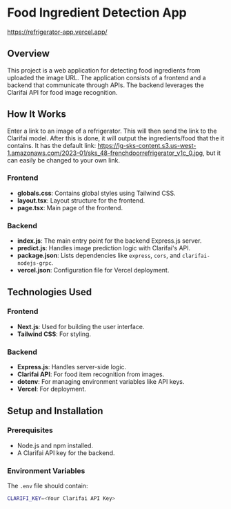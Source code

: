 # Food Ingredient Detection App
https://refrigerator-app.vercel.app/

## Overview

This project is a web application for detecting food ingredients from uploaded the image URL. The application consists of a frontend and a backend that communicate through APIs. The backend leverages the Clarifai API for food image recognition.


## How It Works
Enter a link to an image of a refrigerator. This will then send the link to the Clarifai model. After this is done, it will output the ingredients/food that the it contains. It has the default link:
https://lg-sks-content.s3.us-west-1.amazonaws.com/2023-01/sks_48-frenchdoorrefrigerator_v1c_0.jpg, but it can easily be changed to your own link. 


### Frontend
- **globals.css**: Contains global styles using Tailwind CSS.
- **layout.tsx**: Layout structure for the frontend.
- **page.tsx**: Main page of the frontend.

### Backend
- **index.js**: The main entry point for the backend Express.js server.
- **predict.js**: Handles image prediction logic with Clarifai's API.
- **package.json**: Lists dependencies like `express`, `cors`, and `clarifai-nodejs-grpc`.
- **vercel.json**: Configuration file for Vercel deployment.

## Technologies Used

### Frontend
- **Next.js**: Used for building the user interface.
- **Tailwind CSS**: For styling.

### Backend
- **Express.js**: Handles server-side logic.
- **Clarifai API**: For food item recognition from images.
- **dotenv**: For managing environment variables like API keys.
- **Vercel**: For deployment.

## Setup and Installation

### Prerequisites
- Node.js and npm installed.
- A Clarifai API key for the backend.

### Environment Variables
The `.env` file should contain:
```bash
CLARIFI_KEY=<Your Clarifai API Key>

